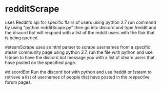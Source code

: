 # redditScrape
uses Reddit's api for specific flairs of users using python 2.7
run command by using "python redditScape.py" then go into discord and type !reddit
and the discord bot will respond with a list of the reddit users with the flair
that is being queried.

#steamScrape
uses an html parser to scrape usernames from a specific steam community page using
python 3.7. run the file with python and use !steam to have the discord bot message
you with a list of steam users that have posted on the specified page.

#discordBot
Run the discord bot with python and use !reddit or !steam to retrieve a list of
usernames of people that have posted in the respective forum pages.
